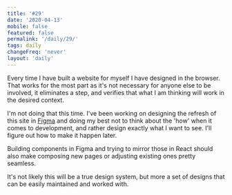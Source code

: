 ```yaml
---
title: '#29'
date: '2020-04-13'
mobile: false
featured: false
permalink: '/daily/29/'
tags: daily
changeFreq: 'never'
layout: 'daily'
---
```


Every time I have built a website for myself I have designed in the browser. That works for the most part as it's not necessary for anyone else to be involved, it eliminates a step, and verifies that what I am thinking will work in the desired context.

I'm not doing that this time. I've been working on designing the refresh of this site in [Figma](https://www.figma.com/) and doing my best not to think about the 'how' when it comes to development, and rather design exactly what I want to see. I'll figure out how to make it happen later.

Building components in Figma and trying to mirror those in React should also make composing new pages or adjusting existing ones pretty seamless.

It's not likely this will be a true design system, but more a set of designs that can be easily maintained and worked with.
